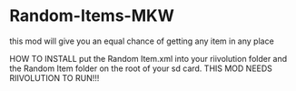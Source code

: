 # Random-Items-MKW
this mod will give you an equal chance of getting any item in any place

HOW TO INSTALL
put the Random Item.xml into your riivolution folder and the Random Item folder on the root of your sd card.
THIS MOD NEEDS RIIVOLUTION TO RUN!!!
